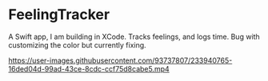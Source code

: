 # FeelingTracker
A Swift app, I am building in XCode. Tracks feelings, and logs time. Bug with customizing the color but currently fixing.


https://user-images.githubusercontent.com/93737807/233940765-16ded04d-99ad-43ce-8cdc-ccf75d8cabe5.mp4

